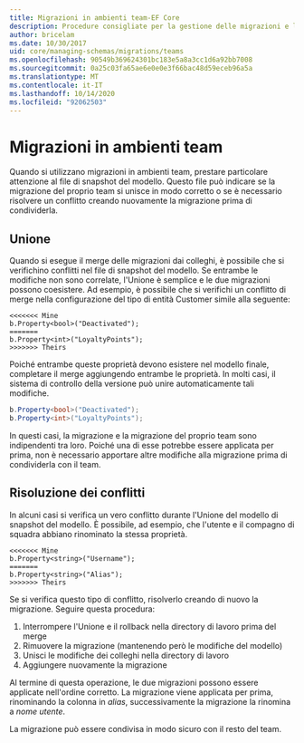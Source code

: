 ```yaml
---
title: Migrazioni in ambienti team-EF Core
description: Procedure consigliate per la gestione delle migrazioni e la risoluzione dei conflitti negli ambienti team con Entity Framework Core
author: bricelam
ms.date: 10/30/2017
uid: core/managing-schemas/migrations/teams
ms.openlocfilehash: 90549b369624301bc183e5a8a3cc1d6a92bb7008
ms.sourcegitcommit: 0a25c03fa65ae6e0e0e3f66bac48d59eceb96a5a
ms.translationtype: MT
ms.contentlocale: it-IT
ms.lasthandoff: 10/14/2020
ms.locfileid: "92062503"
---
```

# <a name="migrations-in-team-environments"></a>Migrazioni in ambienti team

Quando si utilizzano migrazioni in ambienti team, prestare particolare attenzione al file di snapshot del modello. Questo file può indicare se la migrazione del proprio team si unisce in modo corretto o se è necessario risolvere un conflitto creando nuovamente la migrazione prima di condividerla.

## <a name="merging"></a>Unione

Quando si esegue il merge delle migrazioni dai colleghi, è possibile che si verifichino conflitti nel file di snapshot del modello. Se entrambe le modifiche non sono correlate, l'Unione è semplice e le due migrazioni possono coesistere. Ad esempio, è possibile che si verifichi un conflitto di merge nella configurazione del tipo di entità Customer simile alla seguente:

```output
<<<<<<< Mine
b.Property<bool>("Deactivated");
=======
b.Property<int>("LoyaltyPoints");
>>>>>>> Theirs
```

Poiché entrambe queste proprietà devono esistere nel modello finale, completare il merge aggiungendo entrambe le proprietà. In molti casi, il sistema di controllo della versione può unire automaticamente tali modifiche.

```csharp
b.Property<bool>("Deactivated");
b.Property<int>("LoyaltyPoints");
```

In questi casi, la migrazione e la migrazione del proprio team sono indipendenti tra loro. Poiché una di esse potrebbe essere applicata per prima, non è necessario apportare altre modifiche alla migrazione prima di condividerla con il team.

## <a name="resolving-conflicts"></a>Risoluzione dei conflitti

In alcuni casi si verifica un vero conflitto durante l'Unione del modello di snapshot del modello. È possibile, ad esempio, che l'utente e il compagno di squadra abbiano rinominato la stessa proprietà.

```output
<<<<<<< Mine
b.Property<string>("Username");
=======
b.Property<string>("Alias");
>>>>>>> Theirs
```

Se si verifica questo tipo di conflitto, risolverlo creando di nuovo la migrazione. Seguire questa procedura:

1. Interrompere l'Unione e il rollback nella directory di lavoro prima del merge
2. Rimuovere la migrazione (mantenendo però le modifiche del modello)
3. Unisci le modifiche dei colleghi nella directory di lavoro
4. Aggiungere nuovamente la migrazione

Al termine di questa operazione, le due migrazioni possono essere applicate nell'ordine corretto. La migrazione viene applicata per prima, rinominando la colonna in *alias*, successivamente la migrazione la rinomina a *nome utente*.

La migrazione può essere condivisa in modo sicuro con il resto del team.
